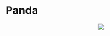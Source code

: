 # Panda
<p align="center"><image src="https://miro.medium.com/max/1080/1*_oSOImPmBFeKj8vqE4FCkQ.jpeg"></p>
